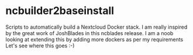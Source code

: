 # ncbuilder2baseinstall
Scripts to automatically build a Nextcloud Docker stack.
I am really inspired by the great work of JoshBlades in this ncblades release.
I am a noob looking at extending this by adding more dockers as per my requirements
Let's see where this goes :-)
